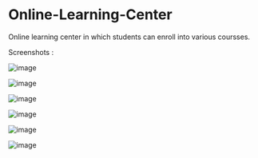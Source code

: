 # Online-Learning-Center
Online learning center in which students can enroll into various coursses.

Screenshots :

![image](https://user-images.githubusercontent.com/120421353/213881072-a659d836-c3e0-4627-a57f-03056bcd295d.png)

![image](https://user-images.githubusercontent.com/120421353/213881112-08bed10f-f70f-46d6-b89e-6e2cf569b2b0.png)


![image](https://user-images.githubusercontent.com/120421353/213881118-7c0f09c0-5d6c-4d19-9d00-aa91b85fe341.png)


![image](https://user-images.githubusercontent.com/120421353/213881123-b7c49752-c618-4c5b-af2b-35a57a6b3019.png)


![image](https://user-images.githubusercontent.com/120421353/213881133-2f351906-37f1-4671-bf3a-492bbd756b18.png)


![image](https://user-images.githubusercontent.com/120421353/213881136-91e44418-dcc9-44ad-afc9-4ed034b0d609.png)

